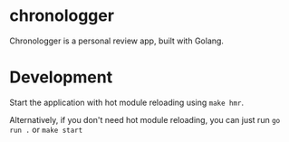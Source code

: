 # chronologger

Chronologger is a personal review app, built with Golang.

# Development

Start the application with hot module reloading using `make hmr`.

Alternatively, if you don't need hot module reloading, you can just run `go run .` or `make start`


